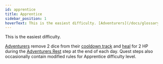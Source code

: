 ```yaml
---
id: apprentice
title: Apprentice
sidebar_position: 1
hoverText: This is the easiest difficulty. [Adventurers](/docs/glossary/adventurer) remove 2 dice from their [cooldown track](/docs/glossary/cooldown-track) and [heal](/docs/glossary/healing) for 2 HP during the [Adventurers Rest](/docs/campaign/day/end-of-day-phase) step at the end of each day. Quest steps also occasionally contain modified rules for Apprentice difficulty level.
---
```


This is the easiest difficulty.

[Adventurers](/docs/glossary/adventurer) remove 2 dice from their [cooldown track](/docs/glossary/cooldown-track) and [heal](/docs/glossary/healing) for 2 HP during the [Adventurers Rest](/docs/campaign/day/end-of-day-phase) step at the end of each day. Quest steps also occasionally contain modified rules for Apprentice difficulty level.
